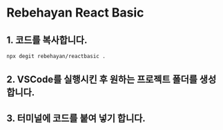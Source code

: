 # Rebehayan React Basic

## 1. 코드를 복사합니다.

```bash
npx degit rebehayan/reactbasic .
```

## 2. VSCode를 실행시킨 후 원하는 프로젝트 폴더를 생성합니다.

## 3. 터미널에 코드를 붙여 넣기 합니다.
